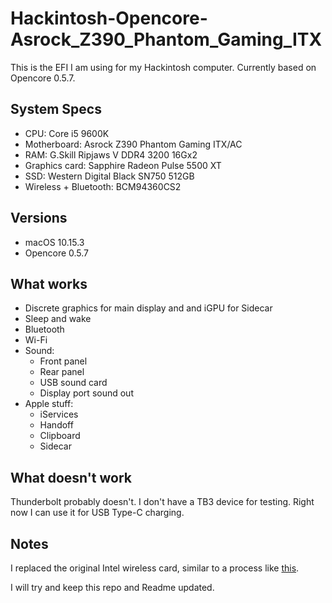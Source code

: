 # Hackintosh-Opencore-Asrock_Z390_Phantom_Gaming_ITX

This is the EFI I am using for my Hackintosh computer. Currently based on Opencore 0.5.7.

## System Specs

- CPU: Core i5 9600K
- Motherboard: Asrock Z390 Phantom Gaming ITX/AC
- RAM: G.Skill Ripjaws V DDR4 3200 16Gx2
- Graphics card: Sapphire Radeon Pulse 5500 XT
- SSD: Western Digital Black SN750 512GB
- Wireless + Bluetooth: BCM94360CS2

## Versions

- macOS 10.15.3
- Opencore 0.5.7

## What works

- Discrete graphics for main display and and iGPU for Sidecar
- Sleep and wake
- Bluetooth
- Wi-Fi
- Sound:
  - Front panel
  - Rear panel
  - USB sound card
  - Display port sound out
- Apple stuff:
  - iServices
  - Handoff
  - Clipboard
  - Sidecar

## What doesn't work

Thunderbolt probably doesn't. I don't have a TB3 device for testing. Right now I can use it for USB Type-C charging.

## Notes

I replaced the original Intel wireless card, similar to a process like [this](https://icyleaf.com/images/install-boardcom-module-to-motherboard.jpg).

I will try and keep this repo and Readme updated.
